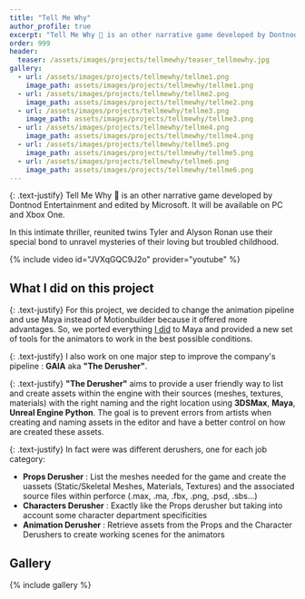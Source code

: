 ```yaml
---
title: "Tell Me Why"
author_profile: true
excerpt: "Tell Me Why 👫 is an other narrative game developed by Dontnod Entertainment."
order: 999
header:
  teaser: /assets/images/projects/tellmewhy/teaser_tellmewhy.jpg
gallery:
  - url: /assets/images/projects/tellmewhy/tellme1.png
    image_path: assets/images/projects/tellmewhy/tellme1.png
  - url: /assets/images/projects/tellmewhy/tellme2.png
    image_path: assets/images/projects/tellmewhy/tellme2.png
  - url: /assets/images/projects/tellmewhy/tellme3.png
    image_path: assets/images/projects/tellmewhy/tellme3.png
  - url: /assets/images/projects/tellmewhy/tellme4.png
    image_path: assets/images/projects/tellmewhy/tellme4.png
  - url: /assets/images/projects/tellmewhy/tellme5.png
    image_path: assets/images/projects/tellmewhy/tellme5.png
  - url: /assets/images/projects/tellmewhy/tellme6.png
    image_path: assets/images/projects/tellmewhy/tellme6.png
---
```

{: .text-justify}
Tell Me Why 👫 is an other narrative game developed by Dontnod Entertainment and edited by Microsoft. It will be available on PC and Xbox One.

In this intimate thriller, reunited twins Tyler and Alyson Ronan use their special bond to unravel mysteries of their loving but troubled childhood.

{% include video id="JVXqGQC9J2o" provider="youtube" %}

## What I did on this project

{: .text-justify}
For this project, we decided to change the animation pipeline and use Maya instead of Motionbuilder because it offered more advantages.
So, we ported everything [I did](https://guillaumepastor.com/portfolio/captainspirit/#what-i-did-on-this-project) to Maya and provided a new set of tools for the animators to work in the best possible conditions.

{: .text-justify}
I also work on one major step to improve the company's pipeline : **GAIA** aka **"The Derusher"**.

{: .text-justify}
**"The Derusher"** aims to provide a user friendly way to list and create assets within the engine with their sources (meshes, textures, materials) with the right naming and the right location using **3DSMax**, **Maya**, **Unreal Engine Python**. The goal is to prevent errors from artists when creating and naming assets in the editor and have a better control on how are created these assets.

{: .text-justify}
In fact were was different derushers, one for each job category:

* **Props Derusher** : List the meshes needed for the game and create the uassets (Static/Skeletal Meshes, Materials, Textures) and the associated source files within perforce (.max, .ma, .fbx, .png, .psd, .sbs...)
* **Characters Derusher** : Exactly like the Props derusher but taking into account some character department specificities
* **Animation Derusher** : Retrieve assets from the Props and the Character Derushers to create working scenes for the animators

## Gallery

{% include gallery %}
